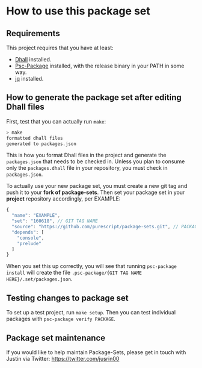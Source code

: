 # How to use this package set

## Requirements

This project requires that you have at least:

* [Dhall](https://github.com/dhall-lang/dhall-haskell) installed.
* [Psc-Package](https://github.com/purescript/psc-package/) installed, with the release binary in your PATH in some way.
* [jq](https://github.com/stedolan/jq) installed.

## How to generate the package set after editing Dhall files

First, test that you can actually run `make`:

```sh
> make
formatted dhall files
generated to packages.json
```

This is how you format Dhall files in the project and generate the `packages.json` that needs to be checked in. Unless you plan to consume only the `packages.dhall` file in your repository, you must check in `packages.json`.

To actually use your new package set, you must create a new git tag and push it to your **fork of package-sets**. Then set your package set in your **project** repository accordingly, per EXAMPLE:

```js
{
  "name": "EXAMPLE",
  "set": "160618", // GIT TAG NAME
  "source": "https://github.com/purescript/package-sets.git", // PACKAGE SET REPO URL
  "depends": [
    "console",
    "prelude"
  ]
}
```

When you set this up correctly, you will see that running `psc-package install` will create the file `.psc-package/{GIT TAG NAME HERE}/.set/packages.json`.

## Testing changes to package set

To set up a test project, run `make setup`. Then you can test individual packages with `psc-package verify PACKAGE`.

## Package set maintenance

If you would like to help maintain Package-Sets, please get in touch with Justin via Twitter: <https://twitter.com/jusrin00>
